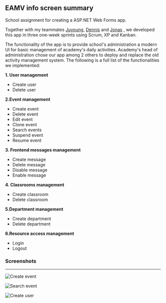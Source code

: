 ## EAMV info screen summary

School assignment for creating a ASP.NET Web Forms app. 

Together with my teammates [Juyoung](https://github.com/unicojoyhug), [Dennis](https://github.com/zeltres) and [Jonas](https://github.com/Shadowsilver64) , we developed this app in three one-week sprints using Scrum, XP and Kanban.

The functionality of the app is to provide school's administration a modern UI for basic management of academy's daily activities. Academy's head of administration chose our app among 2 others to deploy and replace the old activity management system. The following is a full list of the functionalities we implemented:

**1. User management**
- Create user
- Delete user

**2.Event management**
- Create event
- Delete event
- Edit event
- Clone event
- Search events
- Suspend event
- Resume event

**3. Frontend messages management**
- Create message
- Delete message
- Disable message
- Enable message

**4. Classrooms management**
- Create classroom
- Delete classroom

**5.Department management**
- Create department
- Delete department

**6.Resource access management**
- Login
- Logout



### Screenshots
---
![Create event](https://github.com/tsvetelintsonev/eamv-info-screen/blob/master/screenshots/create-event.png)



![Search event](https://github.com/tsvetelintsonev/eamv-info-screen/blob/master/screenshots/search-event.png)



![Create user](https://github.com/tsvetelintsonev/eamv-info-screen/blob/master/screenshots/create-user.png)
